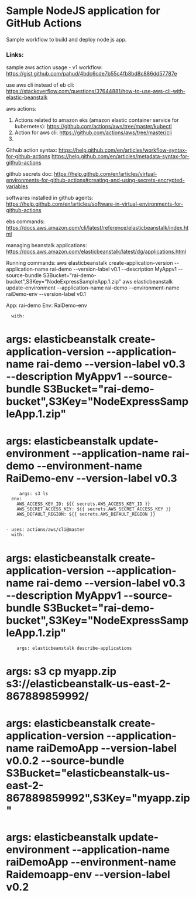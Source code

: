 # Sample NodeJS application for GitHub Actions 

Sample workflow to build and deploy node js app. 

### Links:

sample aws action usage - v1 workflow: https://gist.github.com/pahud/4bdc6cde7b55c4fb8bd8c886dd57787e


use aws cli instead of eb cli: https://stackoverflow.com/questions/37644881/how-to-use-aws-cli-with-elastic-beanstalk


aws actions:
1. Actions related to amazon eks (amazon elastic container service for kubernetes): https://github.com/actions/aws/tree/master/kubectl
2. Action for aws cli: https://github.com/actions/aws/tree/master/cli
3. 


Github action syntax: https://help.github.com/en/articles/workflow-syntax-for-github-actions
                        https://help.github.com/en/articles/metadata-syntax-for-github-actions



github secrets doc:
https://help.github.com/en/articles/virtual-environments-for-github-actions#creating-and-using-secrets-encrypted-variables

softwares installed in github agents: https://help.github.com/en/articles/software-in-virtual-environments-for-github-actions


ebs commands: https://docs.aws.amazon.com/cli/latest/reference/elasticbeanstalk/index.html

managing beanstalk applications: https://docs.aws.amazon.com/elasticbeanstalk/latest/dg/applications.html




Running commands:
aws elasticbeanstalk create-application-version --application-name rai-demo --version-label v0.1 --description MyAppv1 --source-bundle S3Bucket="rai-demo-bucket",S3Key="NodeExpressSampleApp.1.zip"
aws elasticbeanstalk update-environment --application-name rai-demo --environment-name raiDemo-env --version-label v0.1

App: rai-demo
Env: RaiDemo-env



      with:
#        args: elasticbeanstalk create-application-version --application-name rai-demo --version-label v0.3 --description MyAppv1 --source-bundle S3Bucket="rai-demo-bucket",S3Key="NodeExpressSampleApp.1.zip"
#        args: elasticbeanstalk update-environment --application-name rai-demo --environment-name RaiDemo-env --version-label v0.3
         args: s3 ls
      env:
        AWS_ACCESS_KEY_ID: ${{ secrets.AWS_ACCESS_KEY_ID }}
        AWS_SECRET_ACCESS_KEY: ${{ secrets.AWS_SECRET_ACCESS_KEY }}
        AWS_DEFAULT_REGION: ${{ secrets.AWS_DEFAULT_REGION }}


    - uses: actions/aws/cli@master 
      with:
#        args: elasticbeanstalk create-application-version --application-name rai-demo --version-label v0.3 --description MyAppv1 --source-bundle S3Bucket="rai-demo-bucket",S3Key="NodeExpressSampleApp.1.zip"
        args: elasticbeanstalk describe-applications


#        args: s3 cp myapp.zip s3://elasticbeanstalk-us-east-2-867889859992/   
#        args: elasticbeanstalk create-application-version --application-name raiDemoApp --version-label v0.0.2 --source-bundle S3Bucket="elasticbeanstalk-us-east-2-867889859992",S3Key="myapp.zip"
#        args: elasticbeanstalk update-environment --application-name raiDemoApp --environment-name Raidemoapp-env --version-label v0.2